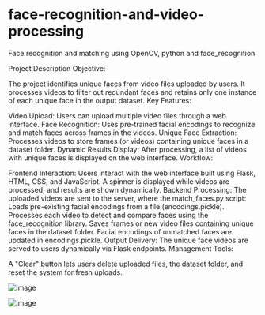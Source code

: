# face-recognition-and-video-processing
Face recognition and matching using OpenCV, python and face_recognition


Project Description
Objective:

The project identifies unique faces from video files uploaded by users.
It processes videos to filter out redundant faces and retains only one instance of each unique face in the output dataset.
Key Features:

Video Upload: Users can upload multiple video files through a web interface.
Face Recognition: Uses pre-trained facial encodings to recognize and match faces across frames in the videos.
Unique Face Extraction: Processes videos to store frames (or videos) containing unique faces in a dataset folder.
Dynamic Results Display: After processing, a list of videos with unique faces is displayed on the web interface.
Workflow:

Frontend Interaction:
Users interact with the web interface built using Flask, HTML, CSS, and JavaScript.
A spinner is displayed while videos are processed, and results are shown dynamically.
Backend Processing:
The uploaded videos are sent to the server, where the match_faces.py script:
Loads pre-existing facial encodings from a file (encodings.pickle).
Processes each video to detect and compare faces using the face_recognition library.
Saves frames or new video files containing unique faces in the dataset folder.
Facial encodings of unmatched faces are updated in encodings.pickle.
Output Delivery:
The unique face videos are served to users dynamically via Flask endpoints.
Management Tools:

A "Clear" button lets users delete uploaded files, the dataset folder, and reset the system for fresh uploads.


![image](https://github.com/user-attachments/assets/9d29ed48-b314-4aed-87e8-2d816f53dbbe)

![image](https://github.com/user-attachments/assets/70d04f80-4ce9-4f6b-9b8d-6f1505f28e33)


